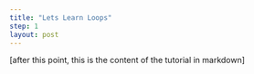 ```yaml
---
title: "Lets Learn Loops"
step: 1
layout: post
---
```

[after this point, this is the content of the tutorial in markdown]
